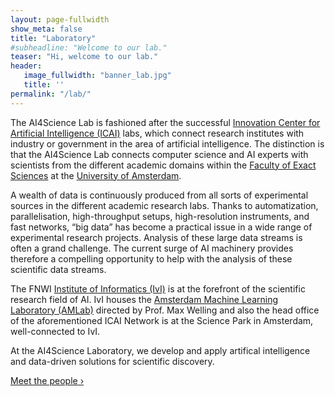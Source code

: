 ```yaml
---
layout: page-fullwidth
show_meta: false
title: "Laboratory"
#subheadline: "Welcome to our lab."
teaser: "Hi, welcome to our lab."
header:
   image_fullwidth: "banner_lab.jpg"
   title: ''
permalink: "/lab/"
---
```


The AI4Science Lab is fashioned after the successful [Innovation Center for Artificial Intelligence (ICAI)][1] labs, which connect research institutes with industry or government in the area of artificial intelligence. The distinction is that the AI4Science Lab connects computer science and AI experts with scientists from the different academic domains within the [Faculty of Exact Sciences][2] at the [University of Amsterdam][3].

A wealth of data is continuously produced from all sorts of experimental sources in the different academic research labs. Thanks to automatization, parallelisation, high-throughput setups, high-resolution instruments, and fast networks, “big data” has become a practical issue in a wide range of experimental research projects. Analysis of these large data streams is often a grand challenge. The current surge of AI machinery provides therefore a compelling opportunity to help with the analysis of these scientific data streams.

The FNWI [Institute of Informatics (IvI)][4] is at the forefront of the scientific research field of AI. IvI houses the [Amsterdam Machine Learning Laboratory (AMLab)][5] directed by Prof. Max Welling and also the head office of the aforementioned ICAI Network is at the Science Park in Amsterdam, well-connected to IvI.

At the AI4Science Laboratory, we develop and apply artifical intelligence and data-driven solutions for scientific discovery.

<a class="radius button small" href="{{ site.url }}{{ site.baseurl }}/people/">Meet the people ›</a>


[1]: https://icai.ai/
[2]: https://www.uva.nl/en/about-the-uva/organisation/faculties/faculty-of-science/faculty-of-science.html
[3]: https://www.uva.nl
[4]: https://ivi.uva.nl
[5]: http://amlab.science.uva.nl
